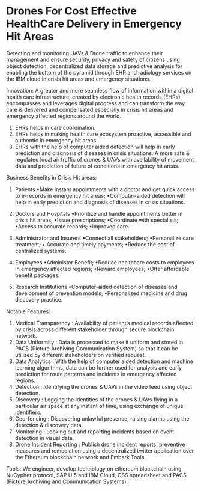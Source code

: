 # Drones For Cost Effective HealthCare Delivery in Emergency Hit Areas
Detecting and monitoring UAVs &amp; Drone traffic to enhance their management and ensure security, privacy and safety of citizens using object detection, decentralized data storage and predictive analysis for enabling the bottom of the pyramid through EHR and radiology services on the IBM cloud in crisis hit areas and emergency situations.

Innovation: A greater and more seamless flow of information within a digital health care infrastructure, created by electronic health records (EHRs), encompasses and leverages digital progress and can transform the way care is delivered and compensated especially in crisis hit areas and emergency affected regions around the world.
1. EHRs helps in care coordination.
2. EHRs helps in making health care ecosystem proactive, accessible and authentic in emergency hit areas.
3. EHRs with the help of computer aided detection will help in early prediction and diagnosis of diseases in crisis situations.
A more safe & regulated local air traffic of drones & UAVs with availability of movement data and prediction of future of conditions in emergency hit areas.

Business Benefits in Crisis Hit areas:
1. Patients
•Make instant appointments with a doctor and get quick access to e-records in emergency hit areas;
•Computer-aided detection will help in early prediction and diagnosis of diseases in crisis situations.

2. Doctors and Hospitals
•Prioritize and handle appointments better in crisis hit areas;
•Issue prescriptions;
•Coordinate with specialists;
•Access to accurate records;
•Improved care.

3. Administrator and Insurers
•Connect all stakeholders;
•Personalize care treatment;
• Accurate and timely payments;
•Reduce the cost of centralized systems.

4. Employees
•Administer Benefit;
•Reduce healthcare costs to employees in emergency affected regions;
•Reward employees;
•Offer affordable benefit packages.

5. Research Institutions
•Computer-aided detection of diseases and development of prevention models;
•Personalized medicine and drug discovery practice.

Notable Features:
1. Medical Transparency : Availability of patient’s medical records affected by crisis across different stakeholder through secure blockchain network. 
2. Data Uniformity : Data is processed to make it uniform and stored in PACS (Picture Archiving Communication System) so that it can be utilized by different stakeholders on verified request. 
3. Data Analytics : With the help of computer aided detection and machine learning algorithms, data can be further used for analysis and early prediction for route patterns and incidents in emergency affected regions.
4. Detection : Identifying the drones & UAVs in the video feed using object detection.
5. Discovery : Logging the identities of the drones & UAVs flying in a particular air space at any instant of time, using exchange of unique identifiers.
6. Geo-fencing : Discovering unlawful presence, raising alarms using the detection & discovery data.
7. Monitoring : Looking out and reporting incidents based on event detection in visual data.
8. Drone Incident Reporting : Publish drone incident reports, preventive measures and remediation using a decentralized twitter application over the Ethereum blockchain network and Embark Tools.

Tools: We engineer, develop technology on ethereum blockchain using NuCypher protocol, SAP UI5 and IBM Cloud, OSS spreadsheet and PACS (Picture Archiving and Communication Systems). 
